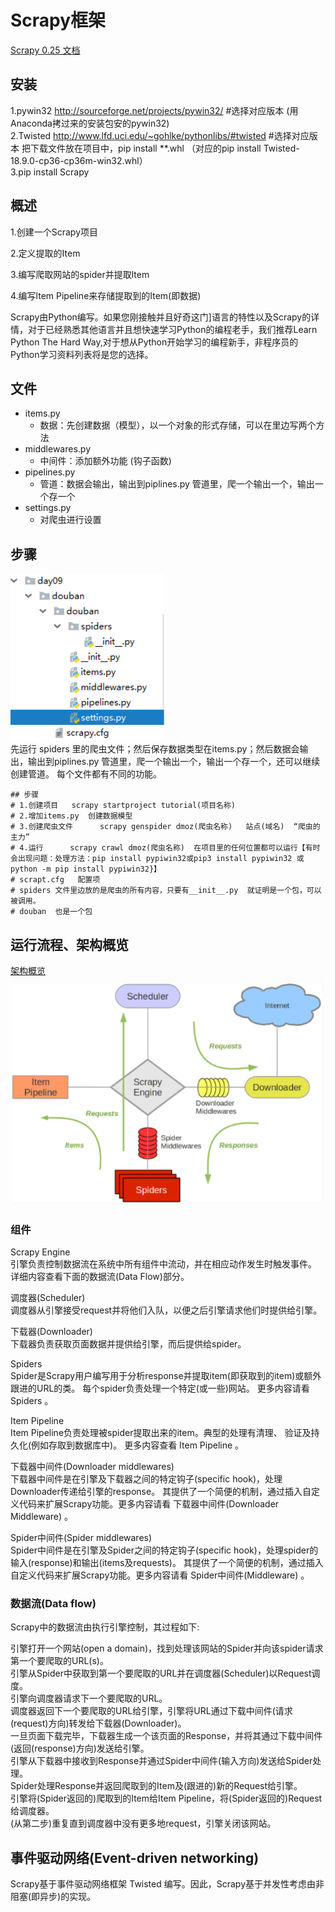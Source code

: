 # Scrapy框架
[Scrapy 0.25 文档](https://scrapy-chs.readthedocs.io/zh_CN/latest/)
## 安装
1.pywin32   http://sourceforge.net/projects/pywin32/    #选择对应版本    (用Anaconda拷过来的安装包安的pywin32)  
2.Twisted   http://www.lfd.uci.edu/~gohlke/pythonlibs/#twisted   #选择对应版本
把下载文件放在项目中，pip install **.whl （对应的pip install Twisted-18.9.0-cp36-cp36m-win32.whl）  
3.pip install Scrapy  
## 概述

1.创建一个Scrapy项目  

2.定义提取的Item  

3.编写爬取网站的spider并提取ltem  

4.编写ltem Pipeline来存储提取到的Item(即数据)  

Scrapy由Python编写。如果您刚接触并且好奇这门]语言的特性以及Scrapy的详情，对于已经熟悉其他语言并且想快速学习Python的编程老手，我们推荐Learn Python The Hard Way,对于想从Python开始学习的编程新手，非程序员的Python学习资料列表将是您的选择。

## 文件
* items.py
	* 数据：先创建数据（模型），以一个对象的形式存储，可以在里边写两个方法
* middlewares.py
	* 中间件：添加额外功能 (钩子函数)
* pipelines.py
	* 管道：数据会输出，输出到piplines.py 管道里，爬一个输出一个，输出一个存一个
* settings.py
	* 对爬虫进行设置

## 步骤
![image](1.png)  
先运行 spiders 里的爬虫文件；然后保存数据类型在items.py；然后数据会输出，输出到piplines.py 管道里，爬一个输出一个，输出一个存一个，还可以继续创建管道。
每个文件都有不同的功能。
```
## 步骤
# 1.创建项目   scrapy startproject tutorial(项目名称)
# 2.增加items.py  创建数据模型
# 3.创建爬虫文件      scrapy genspider dmoz(爬虫名称)   站点(域名)  “爬虫的主力”
# 4.运行      scrapy crawl dmoz(爬虫名称)  在项目里的任何位置都可以运行【有时会出现问题：处理方法：pip install pypiwin32或pip3 install pypiwin32 或 python -m pip install pypiwin32}】
# scrapt.cfg   配置项
# spiders 文件里边放的是爬虫的所有内容，只要有__init__.py  就证明是一个包，可以被调用。
# douban  也是一个包
```
## 运行流程、架构概览
[架构概览](https://scrapy-chs.readthedocs.io/zh_CN/latest/topics/architecture.html#)
![image](2.png)
### 组件
Scrapy Engine  
引擎负责控制数据流在系统中所有组件中流动，并在相应动作发生时触发事件。 详细内容查看下面的数据流(Data Flow)部分。  

调度器(Scheduler)  
调度器从引擎接受request并将他们入队，以便之后引擎请求他们时提供给引擎。

下载器(Downloader)  
下载器负责获取页面数据并提供给引擎，而后提供给spider。

Spiders  
Spider是Scrapy用户编写用于分析response并提取item(即获取到的item)或额外跟进的URL的类。 每个spider负责处理一个特定(或一些)网站。 更多内容请看 Spiders 。  

Item Pipeline  
Item Pipeline负责处理被spider提取出来的item。典型的处理有清理、 验证及持久化(例如存取到数据库中)。 更多内容查看 Item Pipeline 。  

下载器中间件(Downloader middlewares)  
下载器中间件是在引擎及下载器之间的特定钩子(specific hook)，处理Downloader传递给引擎的response。 其提供了一个简便的机制，通过插入自定义代码来扩展Scrapy功能。更多内容请看 下载器中间件(Downloader Middleware) 。  

Spider中间件(Spider middlewares)  
Spider中间件是在引擎及Spider之间的特定钩子(specific hook)，处理spider的输入(response)和输出(items及requests)。 其提供了一个简便的机制，通过插入自定义代码来扩展Scrapy功能。更多内容请看 Spider中间件(Middleware) 。  

### 数据流(Data flow)  
Scrapy中的数据流由执行引擎控制，其过程如下:  

引擎打开一个网站(open a domain)，找到处理该网站的Spider并向该spider请求第一个要爬取的URL(s)。  
引擎从Spider中获取到第一个要爬取的URL并在调度器(Scheduler)以Request调度。  
引擎向调度器请求下一个要爬取的URL。  
调度器返回下一个要爬取的URL给引擎，引擎将URL通过下载中间件(请求(request)方向)转发给下载器(Downloader)。  
一旦页面下载完毕，下载器生成一个该页面的Response，并将其通过下载中间件(返回(response)方向)发送给引擎。  
引擎从下载器中接收到Response并通过Spider中间件(输入方向)发送给Spider处理。  
Spider处理Response并返回爬取到的Item及(跟进的)新的Request给引擎。  
引擎将(Spider返回的)爬取到的Item给Item Pipeline，将(Spider返回的)Request给调度器。  
(从第二步)重复直到调度器中没有更多地request，引擎关闭该网站。  
## 事件驱动网络(Event-driven networking)
Scrapy基于事件驱动网络框架 Twisted 编写。因此，Scrapy基于并发性考虑由非阻塞(即异步)的实现。